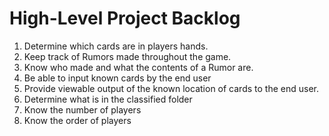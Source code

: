 # High-Level Project Backlog #

1. Determine which cards are in players hands.
1. Keep track of Rumors made throughout the game.
1. Know who made and what the contents of a Rumor are.
1. Be able to input known cards by the end user
1. Provide viewable output of the known location of cards to the end user.
1. Determine what is in the classified folder
1. Know the number of players
1. Know the order of players
